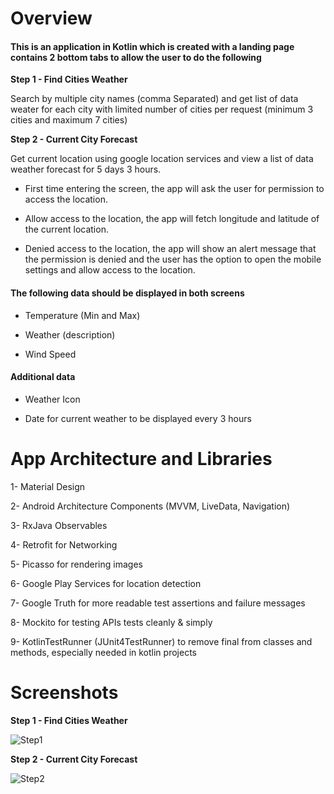 
# Overview

#### This is an application in Kotlin which is created with a landing page contains 2 bottom tabs to allow the user to do the following

**Step 1 - Find Cities Weather**

Search by multiple city names (comma Separated) and get list of data weater for each city with limited number of cities per request
(minimum 3 cities and maximum 7 cities)

**Step 2 - Current City Forecast**

Get current location using google location services and view a list of data weather forecast for 5 days 3 hours.

- First time entering the screen, the app will ask the user for permission to access the location.

- Allow access to the location, the app will fetch longitude and latitude of the current location.

- Denied access to the location, the app will show an alert message that the permission is denied and the user has the option to open the mobile settings and allow access to the location.


 #### The following data should be displayed in both screens
 
- Temperature (Min and Max)

- Weather (description)

- Wind Speed  


#### Additional data

- Weather Icon

- Date for current weather to be displayed every 3 hours


# App Architecture and Libraries

1- Material Design

2- Android Architecture Components (MVVM, LiveData, Navigation)

3- RxJava Observables

4- Retrofit for Networking

5- Picasso for rendering images

6- Google Play Services for location detection

7- Google Truth for more readable test assertions and failure messages

8- Mockito for testing APIs tests cleanly & simply

9- KotlinTestRunner (JUnit4TestRunner) to remove final from classes and methods, especially needed in kotlin projects

# Screenshots

**Step 1 - Find Cities Weather**

![Step1](https://user-images.githubusercontent.com/6572487/76679500-85d85c80-65fa-11ea-9be2-ba81f6a18201.jpg)




**Step 2 - Current City Forecast**

![Step2](https://user-images.githubusercontent.com/6572487/76679502-8e309780-65fa-11ea-9311-513e4c9ef375.jpg)



